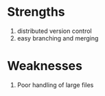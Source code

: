 # Strengths
 
1. distributed version control
2. easy branching and merging 


# Weaknesses

1. Poor handling of large files